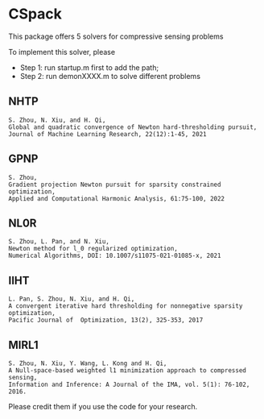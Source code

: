# CSpack
This package offers 5 solvers for compressive sensing problems 

To implement this solver, please
  * Step 1: run startup.m first to add the path;
  * Step 2: run demonXXXX.m to solve different problems 

## NHTP 
    S. Zhou, N. Xiu, and H. Qi, 
    Global and quadratic convergence of Newton hard-thresholding pursuit, 
    Journal of Machine Learning Research, 22(12):1-45, 2021
    
## GPNP
    S. Zhou,
    Gradient projection Newton pursuit for sparsity constrained optimization, 
    Applied and Computational Harmonic Analysis, 61:75-100, 2022
    
## NL0R
    S. Zhou, L. Pan, and N. Xiu, 
    Newton method for l_0 regularized optimization,
    Numerical Algorithms, DOI: 10.1007/s11075-021-01085-x, 2021
## IIHT
    L. Pan, S. Zhou, N. Xiu, and H. Qi, 
    A convergent iterative hard thresholding for nonnegative sparsity optimization, 
    Pacific Journal of  Optimization, 13(2), 325-353, 2017
## MIRL1 
    S. Zhou, N. Xiu, Y. Wang, L. Kong and H. Qi, 
    A Null-space-based weighted l1 minimization approach to compressed sensing, 
    Information and Inference: A Journal of the IMA, vol. 5(1): 76-102, 2016.

Please credit them if you use the code for your research.
